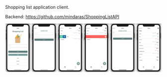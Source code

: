 Shopping list application client.

Backend: https://github.com/mindaras/ShoppingListAPI

![Alt text](/assets/screens.jpg)
